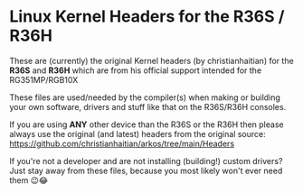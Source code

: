 # Linux Kernel Headers for the R36S / R36H
These are (currently) the original Kernel headers (by christianhaitian) for the <strong>R36S</strong> and <strong>R36H</strong> which are from his official support intended for the RG351MP/RGB10X

These files are used/needed by the compiler(s) when making or building your own software, drivers and stuff like that on the R36S/R36H consoles.

If you are using <strong>ANY</strong> other device than the R36S or the R36H then please always use the original (and latest) headers from the original source:
https://github.com/christianhaitian/arkos/tree/main/Headers

If you're not a developer and are not installing (building!) custom drivers? Just stay away from these files, because you most likely won't ever need them 😉😂

